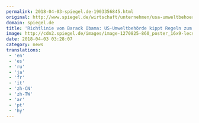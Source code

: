 ```yaml
---
permalink: 2018-04-03-spiegel.de-1903356845.html
original: http://www.spiegel.de/wirtschaft/unternehmen/usa-umweltbehoerde-kippt-regeln-zum-benzinverbrauch-von-barack-obama-a-1200943.html#ref=rss
domain: spiegel.de
title: 'Richtlinie von Barack Obama: US-Umweltbehörde kippt Regeln zum Benzinverbrauch - SPIEGEL ONLINE - Wirtschaft'
image: http://cdn2.spiegel.de/images/image-1270825-860_poster_16x9-lecs-1270825.jpg
date: 2018-04-03 03:28:07
category: news
translations: 
 - 'en'
 - 'es'
 - 'ru'
 - 'ja'
 - 'fr'
 - 'it'
 - 'zh-CN'
 - 'zh-TW'
 - 'ar'
 - 'pt'
 - 'hy'
---
```


